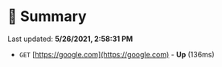 # 📖 Summary
Last updated: **5/26/2021, 2:58:31 PM**

- `GET` [https://google.com](https://google.com) - **Up** (136ms)
